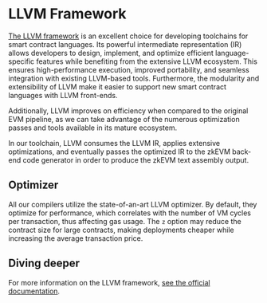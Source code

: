 # LLVM Framework

[The LLVM framework](https://github.com/matter-labs/era-compiler-llvm) is an excellent choice for developing toolchains for smart contract languages. Its powerful intermediate representation (IR) allows developers to design, implement, and optimize efficient
language-specific features while benefiting from the extensive LLVM ecosystem. This ensures high-performance execution,
improved portability, and seamless integration with existing LLVM-based tools. Furthermore, the modularity and
extensibility of LLVM make it easier to support new smart contract languages with LLVM front-ends.

Additionally, LLVM improves on efficiency when compared to the original EVM pipeline, as we can take advantage of the
numerous optimization passes and tools available in its mature ecosystem.

In our toolchain, LLVM consumes the LLVM IR, applies extensive optimizations, and eventually passes the optimized IR
to the zkEVM back-end code generator in order to produce the zkEVM text assembly output.

## Optimizer

All our compilers utilize the state-of-an-art LLVM optimizer.
By default, they optimize for performance, which correlates with the number of VM cycles per transaction,
thus affecting gas usage. The `z` option may reduce the contract size for large contracts, making deployments cheaper while increasing the average transaction price.

## Diving deeper

For more information on the LLVM framework, [see the official documentation](https://llvm.org/).

